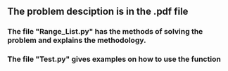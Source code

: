 ## The problem desciption is in the .pdf file
### The file "Range_List.py" has the methods of solving the problem and explains the methodology.
### The file "Test.py" gives examples on how to use the function
